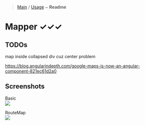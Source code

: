 > [Main](../../readme.md) / [Usage](usage.md) ~ **Readme**

# Mapper ✓✓✓
 
## TODOs
map inside collapsed div cuz center problem 

https://blog.angularindepth.com/google-maps-is-now-an-angular-component-821ec61d2a0

## Screenshots
Basic  
![](https://github.com/krsln/NgLootBox/raw/master/mapper/Screenshots/Mapper_Basic.png)

RouteMap  
![](https://github.com/krsln/NgLootBox/raw/master/mapper/Screenshots/Mapper_RouteMap.png)

